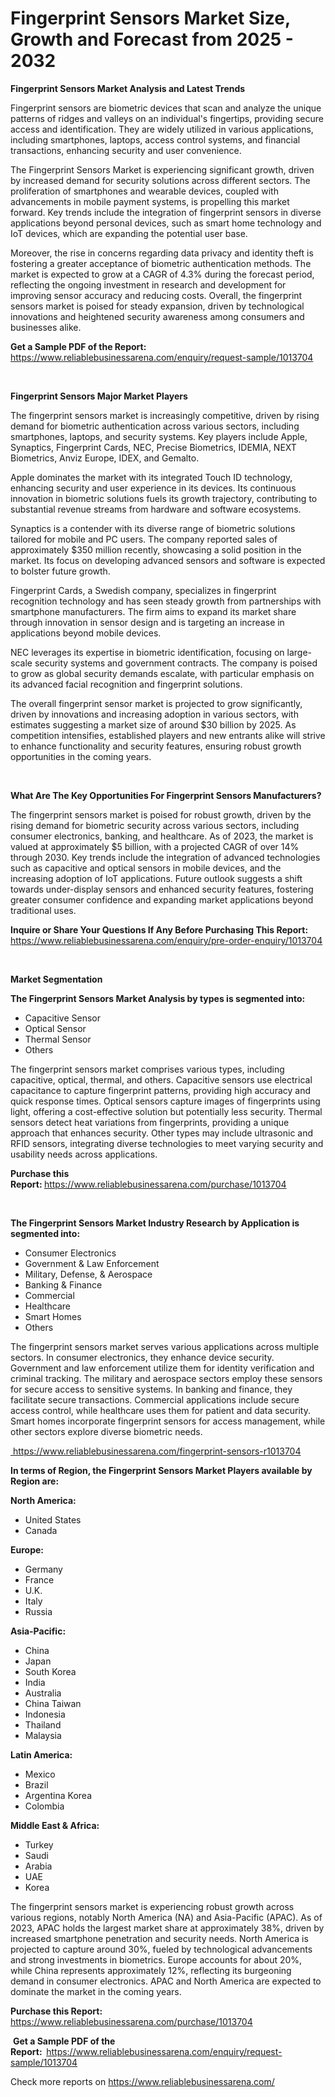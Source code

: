 <p><h1>Fingerprint Sensors Market Size, Growth and Forecast from 2025 - 2032</h1></p><p><strong>Fingerprint Sensors Market Analysis and Latest Trends</strong></p>
<p><p>Fingerprint sensors are biometric devices that scan and analyze the unique patterns of ridges and valleys on an individual's fingertips, providing secure access and identification. They are widely utilized in various applications, including smartphones, laptops, access control systems, and financial transactions, enhancing security and user convenience.</p><p>The Fingerprint Sensors Market is experiencing significant growth, driven by increased demand for security solutions across different sectors. The proliferation of smartphones and wearable devices, coupled with advancements in mobile payment systems, is propelling this market forward. Key trends include the integration of fingerprint sensors in diverse applications beyond personal devices, such as smart home technology and IoT devices, which are expanding the potential user base.</p><p>Moreover, the rise in concerns regarding data privacy and identity theft is fostering a greater acceptance of biometric authentication methods. The market is expected to grow at a CAGR of 4.3% during the forecast period, reflecting the ongoing investment in research and development for improving sensor accuracy and reducing costs. Overall, the fingerprint sensors market is poised for steady expansion, driven by technological innovations and heightened security awareness among consumers and businesses alike.</p></p>
<p><strong>Get a Sample PDF of the Report:&nbsp;</strong> <a href="https://www.reliablebusinessarena.com/enquiry/request-sample/1013704?utm_campaign=1891&utm_medium=2&utm_source=Github&utm_content=ia&utm_term=12022025&utm_id=fingerprint-sensors">https://www.reliablebusinessarena.com/enquiry/request-sample/1013704</a></p>
<p>&nbsp;</p>
<p><strong>Fingerprint Sensors Major Market Players</strong></p>
<p><p>The fingerprint sensors market is increasingly competitive, driven by rising demand for biometric authentication across various sectors, including smartphones, laptops, and security systems. Key players include Apple, Synaptics, Fingerprint Cards, NEC, Precise Biometrics, IDEMIA, NEXT Biometrics, Anviz Europe, IDEX, and Gemalto.</p><p>Apple dominates the market with its integrated Touch ID technology, enhancing security and user experience in its devices. Its continuous innovation in biometric solutions fuels its growth trajectory, contributing to substantial revenue streams from hardware and software ecosystems.</p><p>Synaptics is a contender with its diverse range of biometric solutions tailored for mobile and PC users. The company reported sales of approximately $350 million recently, showcasing a solid position in the market. Its focus on developing advanced sensors and software is expected to bolster future growth.</p><p>Fingerprint Cards, a Swedish company, specializes in fingerprint recognition technology and has seen steady growth from partnerships with smartphone manufacturers. The firm aims to expand its market share through innovation in sensor design and is targeting an increase in applications beyond mobile devices.</p><p>NEC leverages its expertise in biometric identification, focusing on large-scale security systems and government contracts. The company is poised to grow as global security demands escalate, with particular emphasis on its advanced facial recognition and fingerprint solutions.</p><p>The overall fingerprint sensor market is projected to grow significantly, driven by innovations and increasing adoption in various sectors, with estimates suggesting a market size of around $30 billion by 2025. As competition intensifies, established players and new entrants alike will strive to enhance functionality and security features, ensuring robust growth opportunities in the coming years.</p></p>
<p>&nbsp;</p>
<p><strong>What Are The Key Opportunities For Fingerprint Sensors Manufacturers?</strong></p>
<p><p>The fingerprint sensors market is poised for robust growth, driven by the rising demand for biometric security across various sectors, including consumer electronics, banking, and healthcare. As of 2023, the market is valued at approximately $5 billion, with a projected CAGR of over 14% through 2030. Key trends include the integration of advanced technologies such as capacitive and optical sensors in mobile devices, and the increasing adoption of IoT applications. Future outlook suggests a shift towards under-display sensors and enhanced security features, fostering greater consumer confidence and expanding market applications beyond traditional uses.</p></p>
<p><strong>Inquire or Share Your Questions If Any Before Purchasing This Report:</strong> <a href="https://www.reliablebusinessarena.com/enquiry/pre-order-enquiry/1013704?utm_campaign=1891&utm_medium=2&utm_source=Github&utm_content=ia&utm_term=12022025&utm_id=fingerprint-sensors">https://www.reliablebusinessarena.com/enquiry/pre-order-enquiry/1013704</a></p>
<p>&nbsp;</p>
<p><strong>Market Segmentation</strong></p>
<p><strong>The Fingerprint Sensors Market Analysis by types is segmented into:</strong></p>
<p><ul><li>Capacitive Sensor</li><li>Optical Sensor</li><li>Thermal Sensor</li><li>Others</li></ul></p>
<p><p>The fingerprint sensors market comprises various types, including capacitive, optical, thermal, and others. Capacitive sensors use electrical capacitance to capture fingerprint patterns, providing high accuracy and quick response times. Optical sensors capture images of fingerprints using light, offering a cost-effective solution but potentially less security. Thermal sensors detect heat variations from fingerprints, providing a unique approach that enhances security. Other types may include ultrasonic and RFID sensors, integrating diverse technologies to meet varying security and usability needs across applications.</p></p>
<p><strong>Purchase this Report:&nbsp;</strong><a href="https://www.reliablebusinessarena.com/purchase/1013704?utm_campaign=1891&utm_medium=2&utm_source=Github&utm_content=ia&utm_term=12022025&utm_id=fingerprint-sensors">https://www.reliablebusinessarena.com/purchase/1013704</a></p>
<p>&nbsp;</p>
<p><strong>The Fingerprint Sensors Market Industry Research by Application is segmented into:</strong></p>
<p><ul><li>Consumer Electronics</li><li>Government & Law Enforcement</li><li>Military, Defense, & Aerospace</li><li>Banking & Finance</li><li>Commercial</li><li>Healthcare</li><li>Smart Homes</li><li>Others</li></ul></p>
<p><p>The fingerprint sensors market serves various applications across multiple sectors. In consumer electronics, they enhance device security. Government and law enforcement utilize them for identity verification and criminal tracking. The military and aerospace sectors employ these sensors for secure access to sensitive systems. In banking and finance, they facilitate secure transactions. Commercial applications include secure access control, while healthcare uses them for patient and data security. Smart homes incorporate fingerprint sensors for access management, while other sectors explore diverse biometric needs.</p></p>
<p><a href="https://www.reliablebusinessarena.com/fingerprint-sensors-r1013704?utm_campaign=1891&utm_medium=2&utm_source=Github&utm_content=ia&utm_term=12022025&utm_id=fingerprint-sensors">&nbsp;https://www.reliablebusinessarena.com/fingerprint-sensors-r1013704</a></p>
<p><strong>In terms of Region, the Fingerprint Sensors Market Players available by Region are:</strong></p>
<p>
    <p> <strong> North America: </strong>
        <ul>
            <li>United States</li>
            <li>Canada</li>
        </ul>
        </p> 
    <p> <strong> Europe: </strong>
        <ul>
            <li>Germany</li>
            <li>France</li>
            <li>U.K.</li>
            <li>Italy</li>
            <li>Russia</li>
        </ul>
        </p> 
    <p> <strong> Asia-Pacific: </strong>
        <ul>
            <li>China</li>
            <li>Japan</li>
            <li>South Korea</li>
            <li>India</li>
            <li>Australia</li>
            <li>China Taiwan</li>
            <li>Indonesia</li>
            <li>Thailand</li>
            <li>Malaysia</li>
        </ul>
        </p> 
    <p> <strong> Latin America: </strong>
        <ul>
            <li>Mexico</li>
            <li>Brazil</li>
            <li>Argentina Korea</li>
            <li>Colombia</li>
        </ul>
        </p> 
    <p> <strong> Middle East & Africa: </strong>
        <ul>
            <li>Turkey</li>
            <li>Saudi</li>
            <li>Arabia</li>
            <li>UAE</li>
            <li>Korea</li>
        </ul>
    </p>
    </p>
<p><p>The fingerprint sensors market is experiencing robust growth across various regions, notably North America (NA) and Asia-Pacific (APAC). As of 2023, APAC holds the largest market share at approximately 38%, driven by increased smartphone penetration and security needs. North America is projected to capture around 30%, fueled by technological advancements and strong investments in biometrics. Europe accounts for about 20%, while China represents approximately 12%, reflecting its burgeoning demand in consumer electronics. APAC and North America are expected to dominate the market in the coming years.</p></p>
<p><strong>Purchase this Report: </strong><a href="https://www.reliablebusinessarena.com/purchase/1013704?utm_campaign=1891&utm_medium=2&utm_source=Github&utm_content=ia&utm_term=12022025&utm_id=fingerprint-sensors">https://www.reliablebusinessarena.com/purchase/1013704</a></p>
<p>&nbsp;<strong>Get a Sample PDF of the Report:&nbsp;&nbsp;</strong><a href="https://www.reliablebusinessarena.com/enquiry/request-sample/1013704?utm_campaign=1891&utm_medium=2&utm_source=Github&utm_content=ia&utm_term=12022025&utm_id=fingerprint-sensors">https://www.reliablebusinessarena.com/enquiry/request-sample/1013704</a></p>
<p><strong></strong></p>
<p>Check more reports on <a href="https://www.reliablebusinessarena.com/?utm_campaign=1891&utm_medium=2&utm_source=Github&utm_content=ia&utm_term=12022025&utm_id=fingerprint-sensors">https://www.reliablebusinessarena.com/</a></p>